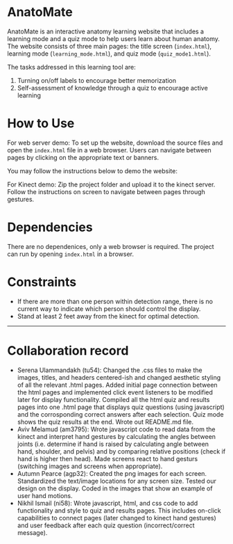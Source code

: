 # AnatoMate

AnatoMate is an interactive anatomy learning website that includes a learning mode and a quiz mode to help users learn about human anatomy. The website consists of three main pages: the title screen (<code>index.html</code>), learning mode (<code>learning_mode.html</code>), and quiz mode (<code>quiz_mode1.html</code>).

The tasks addressed in this learning tool are:
1. Turning on/off labels to encourage better memorization
2. Self-assessment of knowledge through a quiz to encourage active learning

# How to Use

For web server demo:
To set up the website, download the source files and open the <code>index.html</code> file in a web browser. Users can navigate between pages by clicking on the appropriate text or banners.

You may follow the instructions below to demo the website:

For Kinect demo:
Zip the project folder and upload it to the kinect server. Follow the instructions on screen to navigate between pages through gestures.

# Dependencies

There are no dependenices, only a web browser is required. The project can run by opening <code>index.html</code> in a browser.

# Constraints

- If there are more than one person within detection range, there is no current way to indicate which person should control the display.
- Stand at least 2 feet away from the kinect for optimal detection.

---

# Collaboration record

- Serena Ulammandakh (tu54): Changed the .css files to make the images, titles, and headers centered-ish and changed aesthetic styling of all the relevant .html pages. Added initial page connection between the html pages and implemented click event listeners to be modified later for display functionality. Compiled all the html quiz and results pages into one .html page that displays quiz questions (using javascript) and the corrosponding correct answers after each selection. Quiz mode shows the quiz results at the end. Wrote out README.md file.  
- Aviv Melamud (am3795): Wrote javascript code to read data from the kinect and interpret hand gestures by calculating the angles between joints (i.e. determine if hand is raised by calculating angle between hand, shoulder, and pelvis) and by comparing relative positions (check if hand is higher then head). Made screens react to hand gesturs (switching images and screens when appropriate).
- Autumn Pearce (agp32): Created the png images for each screen. Standardized the text/image locations for any screen size. Tested our design on the display. Coded in the images that show an example of user hand motions.
- Nikhil Ismail (ni58): Wrote javascript, html, and css code to add functionality and style to quiz and results pages. This includes on-click capabilities to connect pages (later changed to kinect hand gestures) and user feedback after each quiz question (incorrect/correct message).



